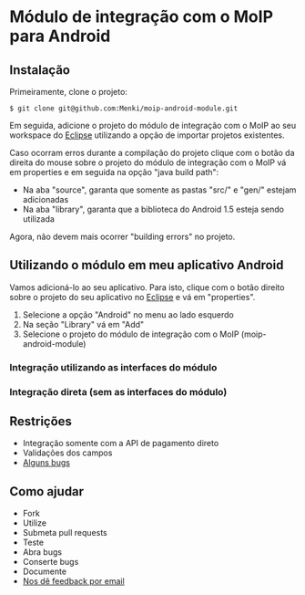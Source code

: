 
# Módulo de integração com o MoIP para Android

## Instalação

Primeiramente, clone o projeto:

    $ git clone git@github.com:Menki/moip-android-module.git
  
Em seguida, adicione o projeto do módulo de integração com o MoIP ao seu workspace do [Eclipse](http://www.eclipse.org/downloads/) utilizando a opção de importar projetos existentes. 
    
Caso ocorram erros durante a compilação do projeto clique com o botão da direita do mouse sobre o projeto do módulo de integração com o MoIP vá em properties e em seguida na opção "java build path":    

* Na aba "source", garanta que somente as pastas "src/" e "gen/" estejam adicionadas
* Na aba "library", garanta que a biblioteca do Android 1.5 esteja sendo utilizada

Agora, não devem mais ocorrer "building errors" no projeto. 

## Utilizando o módulo em meu aplicativo Android

Vamos adicioná-lo ao seu aplicativo. Para isto, clique com o botão direito sobre o projeto do seu aplicativo no [Eclipse](http://www.eclipse.org/downloads/) e vá em "properties".

1. Selecione a opção "Android" no menu ao lado esquerdo
2. Na seção "Library" vá em "Add"
3. Selecione o projeto do módulo de integração com o MoIP (moip-android-module)

### Integração utilizando as interfaces do módulo

### Integração direta (sem as interfaces do módulo)

## Restrições

* Integração somente com a API de pagamento direto
* Validações dos campos
* [Alguns bugs](https://github.com/Menki/moip-android-module/issues)

## Como ajudar

* Fork
* Utilize
* Submeta pull requests
* Teste
* Abra bugs
* Conserte bugs
* Documente
* [Nos dê feedback por email](mailto:info@menkimobile.com.br)
